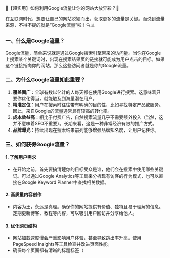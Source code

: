 🎉【超实用】如何利用Google流量让你的网站大放异彩？🚀

在互联网时代，想要让自己的网站脱颖而出，获取更多的流量是关键。而说到流量来源，不得不提的就是“Google流量”啦！🔍📊

### 一、什么是Google流量？

Google流量，简单来说就是通过Google搜索引擎带来的访问量。当你在Google上搜索某个关键词时，出现在搜索结果页的链接就可能成为用户点击的目标。如果这个链接指向你的网站，那么这些访问者就是你的Google流量。

### 二、为什么Google流量如此重要？

1. **覆盖面广**：全球有数以亿计的人每天都在使用Google进行搜索。这意味着只要你优化得当，就能触及到海量潜在用户。
2. **精准定位**：用户在搜索时往往带有明确的目的性，比如寻找特定产品或服务。因此，来自Google的流量通常具有较高的转化率。
3. **成本效益高**：相比于付费广告，自然搜索流量几乎不需要额外投入（当然，这并不意味着SEO不重要）。长期来看，这是一种非常经济有效的推广方式。
4. **品牌曝光**：持续出现在搜索结果前列能够增强品牌知名度，让用户记住你。

### 三、如何获得Google流量？

#### 1. 了解用户需求

- 在开始之前，首先要搞清楚你的目标受众是谁，他们会在搜索中使用哪些关键词。可以通过Google Analytics等工具来分析现有访客的行为模式，也可以直接在Google Keyword Planner中查找相关数据。

#### 2. 高质量内容创作

- 内容为王，永远是真理。确保你的网站提供有价值、独特且易于理解的信息。定期更新博客、教程等内容，可以吸引用户回访并分享给他人。

#### 3. 优化网页结构

- 网站加载速度慢会严重影响用户体验，甚至导致跳出率升高。使用PageSpeed Insights等工具检查并改进页面性能。
- 确保每个页面都有清晰的标题标签（<title>）和描述标签（<meta description>），并且包含目标关键词。

#### 4. 建立高质量外链

- 外部链接数量和质量是影响排名的重要因素之一。尝试与行业内的权威网站建立合作关系，互换友情链接；或者参与论坛讨论，在评论区留下带有自己网站链接的回复。

#### 5. 利用社交媒体平台

- 社交媒体不仅是发布动态的好地方，也是引流的有效渠道。将网站上的优质内容分享至微博、微信公众号等平台，并鼓励粉丝转发扩散。

#### 6. 积极应对负面评价

- 当然，任何网站都不可能做到完美无缺。遇到差评时，要积极回应并解决问题，展现专业态度。这样不仅能挽回客户信任，还能提高整体评分。

### 四、小贴士

- **耐心是成功的关键**：SEO是一个长期过程，需要不断努力才能看到成效。不要期望一夜之间就能排到首页。
- **数据分析很重要**：定期查看Google Search Console中的各项指标，了解哪些策略有效，哪些需要调整。
- **与时俱进**：搜索引擎算法经常更新，保持学习新知识的习惯，跟上潮流变化。

总之，要想从Google那里获取大量流量，不仅需要掌握基本技巧，还要持之以恒地实践和优化。相信只要付出足够的努力，你一定能够让自己的网站成为行业内的佼佼者！🏆

---

希望这篇攻略对你有所帮助！如果你有任何疑问或想了解更多细节，请随时私信我哦~ 我们一起探讨更多关于SEO和网络营销的话题吧！💬

---

TG💪+ yuantou2048  
![Image](https://github.com/user-attachments/assets/42a5a4a5-fea9-4a1d-8aa0-73e57e430cca)